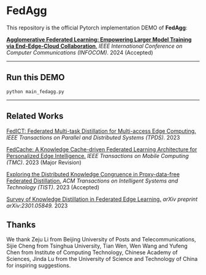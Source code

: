 # FedAgg

This repository is the official Pytorch implementation DEMO of **FedAgg**:

[**Agglomerative Federated Learning: Empowering Larger Model Training via End-Edge-Cloud Collaboration**.](https://www.techrxiv.org/users/691165/articles/692087-agglomerative-federated-learning-empowering-larger-model-training-via-end-edge-cloud-collaboration) *IEEE International Conference on Computer Communications (INFOCOM)*. 2024 (Accepted)

-------
## Run this DEMO
```python main_fedagg.py```

-------

## Related Works

[FedICT: Federated Multi-task Distillation for Multi-access Edge Computing.](https://ieeexplore.ieee.org/abstract/document/10163770/) *IEEE Transactions on Parallel and Distributed Systems (TPDS).* 2023

[FedCache: A Knowledge Cache-driven Federated Learning Architecture for Personalized Edge Intelligence.](https://arxiv.org/abs/2308.07816) *IEEE Transactions on Mobile Computing (TMC)*. 2023 (Major Revision)

[Exploring the Distributed Knowledge Congruence in Proxy-data-free Federated Distillation.](https://arxiv.org/abs/2204.07028) *ACM Transactions on Intelligent Systems and Technology (TIST)*. 2023 (Accepted)

[Survey of Knowledge Distillation in Federated Edge Learning.](https://arxiv.org/abs/2301.05849) *arXiv preprint arXiv:2301.05849.* 2023

## Thanks

We thank Zeju Li from Beijing University of Posts and Telecommunications, Sijie Cheng from Tsinghua University,
Tian Wen, Wen Wang and Yufeng Chen from Institute of Computing Technology, Chinese Academy of Sciences, Jinda
Lu from the University of Science and Technology of China for inspiring suggestions.  